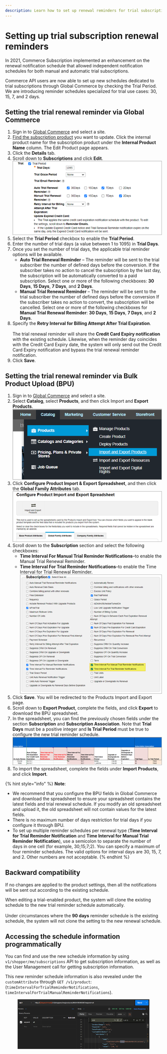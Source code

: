 ```yaml
---
description: Learn how to set up renewal reminders for trial subscriptions.
---
```


# Setting up trial subscription renewal reminders

In 2021, Commerce Subscription implemented an enhancement on the renewal notification schedule that allowed independent notification schedules for both manual and automatic trial subscriptions.

Commerce API users are now able to set up new schedules dedicated to trial subscriptions through Global Commerce by checking the Trial Period. We are introducing reminder schedules specialized for trial use cases: 30, 15, 7, and 2 days.


Setting the trial renewal reminder via Global Commerce
------------------------------------------------------

1. Sign in to [Global Commerce](https://gc.digitalriver.com/gc/ent/login.do) and select a site.
2. [Find the subscription product](https://help.digitalriver.com/help/gc/Products/All-Products/Editing-a-product.htm#HowToSearchForProduct) you want to update. Click the internal product name for the subscription product under the **Internal Product Name** column. The Edit Product page appears.
3. Click the **Details** tab.
4. Scroll down to **Subscriptions** and click **Edit**. \
   <img src="../../../.gitbook/assets/trialsubscription.png" alt="" data-size="original">&#x20;
5. Select the **Trial Period** checkbox to enable the **Trial Period**.
6. Enter the number of trial days (a value between 1 to 1095) in **Trial Days**.
7. Once you set the number of trial days, the applicable trial reminder options will be available.&#x20;
   * &#x20;**Auto Trial Renewal Reminder** – The reminder will be sent to the trial subscriber the number of defined days before the conversion. If the subscriber takes no action to cancel the subscription by the last day, the subscription will be automatically converted to a paid subscription. Select one or more of the following checkboxes: **30 Days**, **15 Days**, **7 Days**, and **2 Days**.&#x20;
   * **Manual Trial Renewal Reminder** – The reminder will be sent to the trial subscriber the number of defined days before the conversion If the subscriber takes no action to convert, the subscription will be cancelled.  Select one or more of the following checkboxes for **Manual Trial Renewal Reminder**: **30 Days**, **15 Days**, **7 Days**, and **2 Days**.
8. Specify the **Retry Interval for Billing Attempt After Trial Expiration**.\
   \
   The trial renewal reminder will share the **Credit Card Expiry notification** with the existing schedule. Likewise, when the reminder day coincides with the Credit Card Expiry date, the system will only send out the Credit Card Expiry notification and bypass the trial renewal reminder notification.
9. Click **Save**.

## Setting the trial renewal reminder via Bulk Product Upload (BPU)

1. Sign in to [Global Commerce](https://gc.digitalriver.com/gc/ent/login.do) and select a site.
2. Select **Catalog**, select **Products**, and then click Import and **Export Products**. \
   <img src="../../../.gitbook/assets/importandexportproducts.png" alt="" data-size="original">&#x20;
3. Click **Configure Product Import & Export Spreadsheet**, and then click the **Global Family Attributes** tab. \
   <img src="../../../.gitbook/assets/configureproductimport.png" alt="" data-size="original">&#x20;
4. Scroll down to the **Subscription** section and select the following checkboxes:
   * **Time Interval For Manual Trial Reminder Notifications**–to enable the Manual Trial Renewal Reminder.
   * **Time Interval For Trial Reminder Notifications**–to enable the Time Interval for Trial Renewal Reminder. \
     <img src="../../../.gitbook/assets/subscriptionselectall.png" alt="" data-size="original">&#x20;
5. Click **Save**. You will be redirected to the Products Import and Export page.
6. Scroll down to **Export Product**, complete the fields, and click **Export** to download the BPU spreadsheet.
7. In the spreadsheet, you can find the previously chosen fields under the section **Subscription** and **Subscription Association**. Note that **Trial Days** must be a positive integer and **Is Trial Period** must be true to configure the new trial reminder schedule.  \
   <img src="../../../.gitbook/assets/subscriptionassociation.png" alt="" data-size="original">&#x20;
8. To import the spreadsheet, complete the fields under **Import Products**, and click **Import**.

{% hint style="info" %}
**Note**:

*
  We recommend that you configure the BPU fields in Global Commerce and download the spreadsheet to ensure your spreadsheet contains the latest fields and trial renewal schedule. If you modify an old spreadsheet and upload it, the old spreadsheet will not contain values for the latest fields.
*
  There is no maximum number of days restriction for trial days if you configure it through BPU.
* &#x20;To set up multiple reminder schedules per renewal type (**Time Interval for Trial Reminder Notification** and **Time Interval for Manual Trial Reminder Notification**), use a semicolon to separate the number of days in one cell (for example, 30;15;7;2). You can specify a maximum of four reminder schedules. The valid options for interval days are 30, 15, 7, and 2. Other numbers are not acceptable.
{% endhint %}

## Backward compatibility

If no changes are applied to the product settings, then all the notifications will be sent out according to the existing schedule.&#x20;

When editing a trial-enabled product, the system will clone the existing schedule to the new trial reminder schedule automatically.\
\
Under circumstances where the **90 days** reminder schedule is the existing schedule, the system will not clone the setting to the new renewal schedule.



## Accessing the schedule information programmatically

You can find and use the new schedule information by using `v1/shopper/me/subscriptions` API to get subscription information, as well as the User Management call for getting subscription information.

This new reminder schedule information is also revealed under the `customAttribute` through `GET /v1/product`: (`timeIntervalForTrialReminderNotifications`, `timeIntervalForTrialManualReminderNotifications`).

<div align="left">

<figure><img src="../../../.gitbook/assets/image (2).png" alt=""><figcaption></figcaption></figure>

</div>
